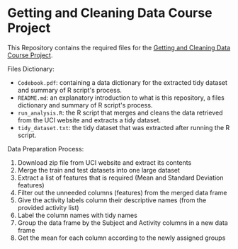 # Getting and Cleaning Data Course Project

This Repository contains the required files for the [Getting and Cleaning Data Course Project](https://www.coursera.org/learn/data-cleaning/home/welcome).

Files Dictionary:

- `Codebook.pdf`: containing a data dictionary for the extracted tidy dataset and summary of R script's process.
- `README.md`: an explanatory introduction to what is this repository, a files dictionary and summary of R script's process.
- `run_analysis.R`: the R script that merges and cleans the data retrieved from the UCI website and extracts a tidy dataset.
- `tidy_dataset.txt`: the tidy dataset that was extracted after running the R script.

Data Preparation Process:

1. Download zip file from UCI website and extract its contents
2. Merge the train and test datasets into one large dataset
3. Extract a list of features that is required (Mean and Standard Deviation features)
4. Filter out the unneeded columns (features) from the merged data frame
5. Give the activity labels column their descriptive names (from the provided activity list)
6. Label the column names with tidy names
7. Group the data frame by the Subject and Activity columns in a new data frame
8. Get the mean for each column according to the newly assigned groups
